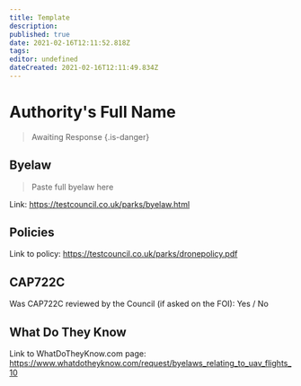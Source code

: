 ```yaml
---
title: Template
description: 
published: true
date: 2021-02-16T12:11:52.818Z
tags: 
editor: undefined
dateCreated: 2021-02-16T12:11:49.834Z
---
```


# Authority's Full Name
>  Awaiting Response
> {.is-danger}


## Byelaw
> Paste full byelaw here

Link: 
https://testcouncil.co.uk/parks/byelaw.html

## Policies

Link to policy: 
https://testcouncil.co.uk/parks/dronepolicy.pdf

## CAP722C

Was CAP722C reviewed by the Council (if asked on the FOI): Yes / No

## What Do They Know

Link to WhatDoTheyKnow.com page: 
https://www.whatdotheyknow.com/request/byelaws_relating_to_uav_flights_10